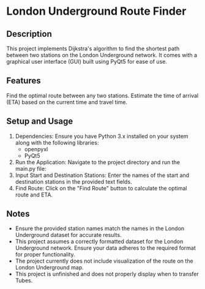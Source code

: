 # London Underground Route Finder

## Description
This project implements Dijkstra's algorithm to find the shortest path between two stations on the London Underground network. It comes with a graphical user interface (GUI) built using PyQt5 for ease of use.

## Features
Find the optimal route between any two stations.
Estimate the time of arrival (ETA) based on the current time and travel time.

## Setup and Usage
1. Dependencies: Ensure you have Python 3.x installed on your system along with the following libraries:
	- openpyxl
	- PyQt5
2. Run the Application: Navigate to the project directory and run the main.py file:
3. Input Start and Destination Stations: Enter the names of the start and destination stations in the provided text fields.
4. Find Route: Click on the "Find Route" button to calculate the optimal route and ETA.

## Notes
- Ensure the provided station names match the names in the London Underground dataset for accurate results.
- This project assumes a correctly formatted dataset for the London Underground network. Ensure your data adheres to the required format for proper functionality.
- The project currently does not include visualization of the route on the London Underground map.
- This project is unfinished and does not properly display when to transfer Tubes.
